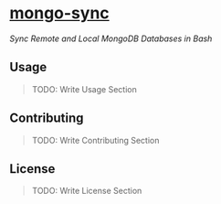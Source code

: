 [mongo-sync](https://github.com/sheharyarn/mongo-sync)
======================================================

_Sync Remote and Local MongoDB Databases in Bash_


## Usage

> TODO: Write Usage Section


## Contributing

> TODO: Write Contributing Section


## License

> TODO: Write License Section

